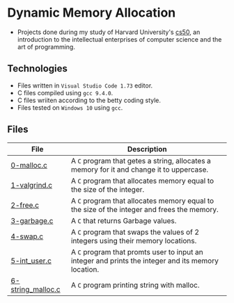 # Dynamic Memory Allocation

- Projects done during my study of Harvard University's [cs50](https://learning.edx.org/course/course-v1:HarvardX+CS50+X/block-v1:HarvardX+CS50+X+type@sequential+block@3c550787b1d1470bbdba91d14392bd43/block-v1:HarvardX+CS50+X+type@vertical+block@ffc346411661409a901306ca7c2b7b54), an introduction to the intellectual enterprises of computer science and the art of programming. 

## Technologies
- Files written in ```Visual Studio Code 1.73``` editor. 
- C files compiled using ```gcc 9.4.0```.
- C files wriiten according to the betty coding style. 
- Files tested on ```Windows 10``` using ```gcc```.

## Files

| File | Description |
| ---  | --- |
|[0-malloc.c](0-malloc.c)|A ```C``` program that getes a string, allocates a memory for it and change it to uppercase.|
|[1-valgrind.c](1-valgrind.c)|A ```C``` program that allocates memory equal to the size of the integer.|
|[2-free.c](2-free.c)|A ```C``` program that allocates memory equal to the size of the integer and frees the memory. |
|[3-garbage.c](3-garbage.c)|A ```C``` that returns Garbage values.|
|[4-swap.c](4-swap.c)|A ```C``` program that swaps the values of 2 integers using their memory locations.|
|[5-int_user.c](5-int_user.c)| A ```C``` program that promts user to input an integer and prints the integer and its memory location. |
|[6-string_malloc.c](6-string_malloc.c)|A ```C``` program printing string with malloc.|
